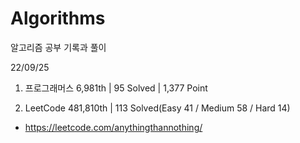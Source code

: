 # Algorithms

알고리즘 공부 기록과 풀이

22/09/25

1. 프로그래머스 6,981th | 95 Solved | 1,377 Point

2. LeetCode 481,810th | 113 Solved(Easy 41 / Medium 58 / Hard 14)

- https://leetcode.com/anythingthannothing/
